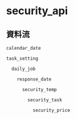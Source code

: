 # security_api

## 資料流

    calendar_date 
    
    task_setting

      daily_job

        response_date 
      
          security_temp

            security_task

              security_price

##
